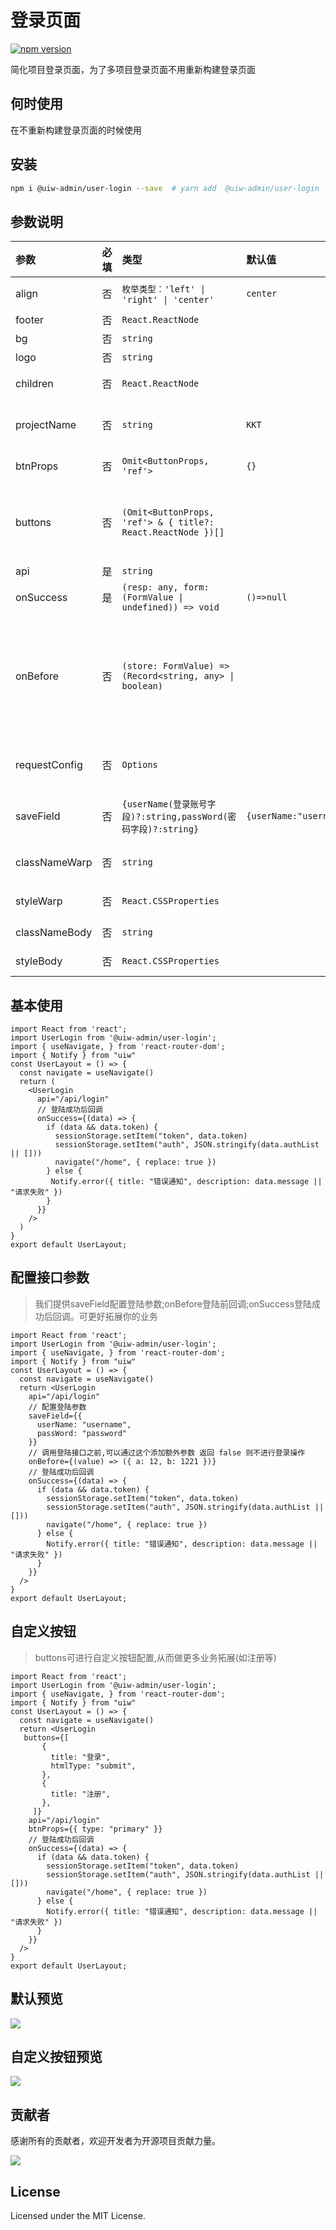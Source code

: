 # 登录页面

[![npm version](https://img.shields.io/npm/v/@uiw-admin/user-login.svg?label=@uiw-admin/user-login)](https://www.npmjs.com/package/@uiw-admin/user-login)

简化项目登录页面，为了多项目登录页面不用重新构建登录页面

## 何时使用

在不重新构建登录页面的时候使用

## 安装

```bash
npm i @uiw-admin/user-login --save  # yarn add  @uiw-admin/user-login
```

<!-- ## 参数

```ts

type FormValue = { username?: string, password?: string }

export interface UserLoginProps {
  /** 卡片框的位置 */
  align?: 'left' | 'right' | 'center';
  classNameWarp?: string;
  styleWarp?: React.CSSProperties;
  /** 卡片的 className */
  classNameBody?: string;
  /** 卡片的 style */
  styleBody?: React.CSSProperties;
  /** 页脚 */
  footer?: React.ReactNode;
  /** 背景图片 */
  bg?: string;
  /** 如果存在 children 则 覆盖默认登录框里面内容  */ 
  children?: React.ReactNode;
  /** 项目名称 */
  projectName?: string;
  /** 登录接口返回 */
  onSuccess?: (resp: any, form: FormValue | undefined) => void;
  /** 登录按钮 属性 */
  btnProps?: Omit<ButtonProps, "ref">;
  /** 请求接口 */
  api?: string;
  /** 调用接口之前 , 可以通过这个添加额外参数  返回 false 则不进行登录操作  */
  onBefore?: (store: FormValue) => { [s: string]: any } | boolean;
  /** request 请求的 options 配置参数 */
  requestConfig?: Options;
    /** 登录按钮位置 按钮组, title 为显示标题 */
  buttons?: (Omit<ButtonProps, 'ref'> & { title?: React.ReactNode })[]
   /** 默认输入框保存字段  */
  saveField?: {
    /** 登录账号 默认值 username*/
    userName?: string,
    /** 密码 默认值 password */
    passWord?: string
  }
}
``` -->

## 参数说明

| 参数          | 必填 | 类型                                                          | 默认值                                      | 说明                                                               |
| :------------ | :--- | :------------------------------------------------------------ | :------------------------------------------ | :----------------------------------------------------------------- |
| align         | 否   | `枚举类型：'left' \| 'right' \| 'center'`                     | `center`                                    | 卡片框的位置                                                       |
| footer        | 否   | `React.ReactNode`                                             |                                             | 页脚                                                               |
| bg            | 否   | `string`                                                      |                                             | 页面背
| logo            | 否   | `string`                                                      |                                             | logo头像           |
| children      | 否   | `React.ReactNode`                                             |                                             | 替换卡片位置内容                                                   |
| projectName   | 否   | `string`                                                      | `KKT`                                       | 项目名称(页面标题)                                                 |
| btnProps      | 否   | `Omit<ButtonProps, 'ref'>`                                    | `{}`                                        | 登录按钮 属性                                                      |
| buttons       | 否   | `(Omit<ButtonProps, 'ref'> & { title?: React.ReactNode })[]`  |                                             | 登录按钮位置的自定义按钮组, title 为显示标题                       |
| api           | 是   | `string`                                                      |                                             | 请求接口                                                           |
| onSuccess     | 是   | `(resp: any, form: (FormValue \| undefined)) => void`         | `()=>null`                                  | 登录接口返回                                                       |
| onBefore      | 否   | `(store: FormValue) => (Record<string, any> \| boolean)`      |                                             | 用接口之前 , 可以通过这个添加额外参数  返回 false 则不进行登录操作 |
| requestConfig | 否   | `Options`                                                     |                                             | `request` 请求 `options` 配置参数                                  |
| saveField     | 否   | `{userName(登录账号字段)?:string,passWord(密码字段)?:string}` | `{userName:"username",passWord:"password"}` | 默认输入框保存字段                                                 |
| classNameWarp | 否   | `string`                                                      |                                             | 卡片框外层`className`                                              |
| styleWarp     | 否   | `React.CSSProperties`                                         |                                             | 卡片框外层`style`                                                  |
| classNameBody | 否   | `string`                                                      |                                             | 卡片框`className`                                                  |
| styleBody     | 否   | `React.CSSProperties`                                         |                                             | 卡片框`style`                                                      |

## 基本使用

```tsx
import React from 'react';
import UserLogin from '@uiw-admin/user-login';
import { useNavigate, } from 'react-router-dom';
import { Notify } from "uiw"
const UserLayout = () => {
  const navigate = useNavigate()
  return (
    <UserLogin
      api="/api/login"
      // 登陆成功后回调
      onSuccess={(data) => {
        if (data && data.token) {
          sessionStorage.setItem("token", data.token)
          sessionStorage.setItem("auth", JSON.stringify(data.authList || []))
          navigate("/home", { replace: true })
        } else {
         Notify.error({ title: "错误通知", description: data.message || "请求失败" })
        }
      }}
    />
  )
}
export default UserLayout;

```
## 配置接口参数
> 我们提供saveField配置登陆参数;onBefore登陆前回调;onSuccess登陆成功后回调。可更好拓展你的业务
```tsx
import React from 'react';
import UserLogin from '@uiw-admin/user-login';
import { useNavigate, } from 'react-router-dom';
import { Notify } from "uiw"
const UserLayout = () => {
  const navigate = useNavigate()
  return <UserLogin
    api="/api/login"
    // 配置登陆参数
    saveField={{
      userName: "username",
      passWord: "password"
    }}
    // 调用登陆接口之前,可以通过这个添加额外参数 返回 false 则不进行登录操作
    onBefore={(value) => ({ a: 12, b: 1221 })}
    // 登陆成功后回调
    onSuccess={(data) => {
      if (data && data.token) {
        sessionStorage.setItem("token", data.token)
        sessionStorage.setItem("auth", JSON.stringify(data.authList || []))
        navigate("/home", { replace: true })
      } else {
        Notify.error({ title: "错误通知", description: data.message || "请求失败" })
      }
    }}
  />
}
export default UserLayout;

```

## 自定义按钮
> buttons可进行自定义按钮配置,从而做更多业务拓展(如注册等)
```tsx
import React from 'react';
import UserLogin from '@uiw-admin/user-login';
import { useNavigate, } from 'react-router-dom';
import { Notify } from "uiw"
const UserLayout = () => {
  const navigate = useNavigate()
  return <UserLogin
   buttons={[
       {
         title: "登录",
         htmlType: "submit",
       },
       {
         title: "注册",
       },
     ]}
    api="/api/login"
    btnProps={{ type: "primary" }}
    // 登陆成功后回调
    onSuccess={(data) => {
      if (data && data.token) {
        sessionStorage.setItem("token", data.token)
        sessionStorage.setItem("auth", JSON.stringify(data.authList || []))
        navigate("/home", { replace: true })
      } else {
        Notify.error({ title: "错误通知", description: data.message || "请求失败" })
      }
    }}
  />
}
export default UserLayout;

```

## 默认预览

![](https://user-images.githubusercontent.com/49544090/150922771-8a5fa5dc-8d82-4d3c-80ac-b61dcb5eb920.png)


## 自定义按钮预览

![](https://user-images.githubusercontent.com/49544090/150929179-4854ca6c-25c8-4703-acee-9c7855821b8a.png)

## 贡献者

感谢所有的贡献者，欢迎开发者为开源项目贡献力量。

<a href="https://github.com/uiwjs/uiw-admin/graphs/contributors">
  <img src="https://uiwjs.github.io/uiw-admin/CONTRIBUTORS.svg" />
</a>


## License

Licensed under the MIT License.